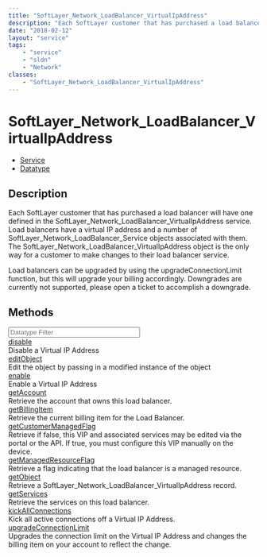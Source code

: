 ```yaml
---
title: "SoftLayer_Network_LoadBalancer_VirtualIpAddress"
description: "Each SoftLayer customer that has purchased a load balancer will have one defined in the SoftLayer_Network_LoadBalancer_V... "
date: "2018-02-12"
layout: "service"
tags:
    - "service"
    - "sldn"
    - "Network"
classes:
    - "SoftLayer_Network_LoadBalancer_VirtualIpAddress"
---
```

# SoftLayer_Network_LoadBalancer_VirtualIpAddress
<div id='service-datatype'>
    <ul id='sldn-reference-tabs'>
    <li id='service'> <a href='/reference/services/SoftLayer_Network_LoadBalancer_VirtualIpAddress' >Service</a></li>    <li id='datatype'> <a href='/reference/datatypes/SoftLayer_Network_LoadBalancer_VirtualIpAddress' >Datatype</a></li>
    </ul>
</div>

## Description
Each SoftLayer customer that has purchased a load balancer will have one defined in the SoftLayer_Network_LoadBalancer_VirtualIpAddress service.  Load balancers have a virtual IP address and a number of SoftLayer_Network_LoadBalancer_Service objects associated with them.  The SoftLayer_Network_LoadBalancer_VirtualIpAddress object is the only way for a customer to make changes to their load balancer service. 

Load balancers can be upgraded by using the upgradeConnectionLimit function, but this will upgrade your billing accordingly.  Downgrades are currently not supported, please open a ticket to accomplish a downgrade. 



        
<div id="properties" class="content">
    <h2>Methods</h2>
    <div class="view-filters">
        <div class="clearfix">
            <div class="search-input-box">
                <input placeholder="Datatype Filter" onkeyup="titleSearch(inputId='edit-combine', divId='method-div', elementClass='method-row')" 
                    type="text" id="edit-combine" value="" size="30" maxlength="128" class="form-text">
            </div>
        </div>
    </div>
    <div id="method-div">
            <div class="method-row">
                        <span class='view-field-title'><a href='/reference/services/SoftLayer_Network_LoadBalancer_VirtualIpAddress/disable'> disable</a> </span>
            <div class='views-field-body'>Disable a Virtual IP Address</div>
        </div>
            <div class="method-row">
                        <span class='view-field-title'><a href='/reference/services/SoftLayer_Network_LoadBalancer_VirtualIpAddress/editObject'> editObject</a> </span>
            <div class='views-field-body'>Edit the object by passing in a modified instance of the object</div>
        </div>
            <div class="method-row">
                        <span class='view-field-title'><a href='/reference/services/SoftLayer_Network_LoadBalancer_VirtualIpAddress/enable'> enable</a> </span>
            <div class='views-field-body'>Enable a Virtual IP Address</div>
        </div>
            <div class="method-row">
                        <span class='view-field-title'><a href='/reference/services/SoftLayer_Network_LoadBalancer_VirtualIpAddress/getAccount'> getAccount</a> </span>
            <div class='views-field-body'>Retrieve the account that owns this load balancer.</div>
        </div>
            <div class="method-row">
                        <span class='view-field-title'><a href='/reference/services/SoftLayer_Network_LoadBalancer_VirtualIpAddress/getBillingItem'> getBillingItem</a> </span>
            <div class='views-field-body'>Retrieve the current billing item for the Load Balancer.</div>
        </div>
            <div class="method-row">
                        <span class='view-field-title'><a href='/reference/services/SoftLayer_Network_LoadBalancer_VirtualIpAddress/getCustomerManagedFlag'> getCustomerManagedFlag</a> </span>
            <div class='views-field-body'>Retrieve if false, this VIP and associated services may be edited via the portal or the API. If true, you must configure this VIP manually on the device.</div>
        </div>
            <div class="method-row">
                        <span class='view-field-title'><a href='/reference/services/SoftLayer_Network_LoadBalancer_VirtualIpAddress/getManagedResourceFlag'> getManagedResourceFlag</a> </span>
            <div class='views-field-body'>Retrieve a flag indicating that the load balancer is a managed resource.</div>
        </div>
            <div class="method-row">
                        <span class='view-field-title'><a href='/reference/services/SoftLayer_Network_LoadBalancer_VirtualIpAddress/getObject'> getObject</a> </span>
            <div class='views-field-body'>Retrieve a SoftLayer_Network_LoadBalancer_VirtualIpAddress record.</div>
        </div>
            <div class="method-row">
                        <span class='view-field-title'><a href='/reference/services/SoftLayer_Network_LoadBalancer_VirtualIpAddress/getServices'> getServices</a> </span>
            <div class='views-field-body'>Retrieve the services on this load balancer.</div>
        </div>
            <div class="method-row">
                        <span class='view-field-title'><a href='/reference/services/SoftLayer_Network_LoadBalancer_VirtualIpAddress/kickAllConnections'> kickAllConnections</a> </span>
            <div class='views-field-body'>Kick all active connections off a Virtual IP Address.</div>
        </div>
            <div class="method-row">
                        <span class='view-field-title'><a href='/reference/services/SoftLayer_Network_LoadBalancer_VirtualIpAddress/upgradeConnectionLimit'> upgradeConnectionLimit</a> </span>
            <div class='views-field-body'>Upgrades the connection limit on the Virtual IP Address and changes the billing item on your account to reflect the change.</div>
        </div>
        </div>
</div>

